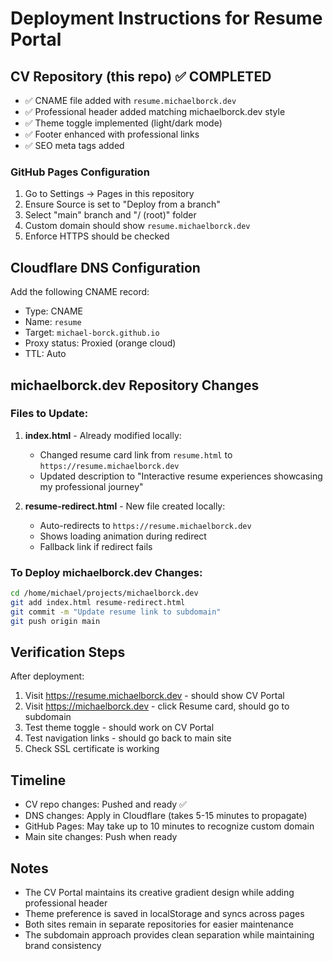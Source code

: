 # Deployment Instructions for Resume Portal

## CV Repository (this repo) ✅ COMPLETED
- ✅ CNAME file added with `resume.michaelborck.dev`
- ✅ Professional header added matching michaelborck.dev style
- ✅ Theme toggle implemented (light/dark mode)
- ✅ Footer enhanced with professional links
- ✅ SEO meta tags added

### GitHub Pages Configuration
1. Go to Settings → Pages in this repository
2. Ensure Source is set to "Deploy from a branch"
3. Select "main" branch and "/ (root)" folder
4. Custom domain should show `resume.michaelborck.dev`
5. Enforce HTTPS should be checked

## Cloudflare DNS Configuration
Add the following CNAME record:
- Type: CNAME
- Name: `resume`
- Target: `michael-borck.github.io`
- Proxy status: Proxied (orange cloud)
- TTL: Auto

## michaelborck.dev Repository Changes

### Files to Update:

1. **index.html** - Already modified locally:
   - Changed resume card link from `resume.html` to `https://resume.michaelborck.dev`
   - Updated description to "Interactive resume experiences showcasing my professional journey"

2. **resume-redirect.html** - New file created locally:
   - Auto-redirects to `https://resume.michaelborck.dev`
   - Shows loading animation during redirect
   - Fallback link if redirect fails

### To Deploy michaelborck.dev Changes:
```bash
cd /home/michael/projects/michaelborck.dev
git add index.html resume-redirect.html
git commit -m "Update resume link to subdomain"
git push origin main
```

## Verification Steps
After deployment:
1. Visit https://resume.michaelborck.dev - should show CV Portal
2. Visit https://michaelborck.dev - click Resume card, should go to subdomain
3. Test theme toggle - should work on CV Portal
4. Test navigation links - should go back to main site
5. Check SSL certificate is working

## Timeline
- CV repo changes: Pushed and ready ✅
- DNS changes: Apply in Cloudflare (takes 5-15 minutes to propagate)
- GitHub Pages: May take up to 10 minutes to recognize custom domain
- Main site changes: Push when ready

## Notes
- The CV Portal maintains its creative gradient design while adding professional header
- Theme preference is saved in localStorage and syncs across pages
- Both sites remain in separate repositories for easier maintenance
- The subdomain approach provides clean separation while maintaining brand consistency